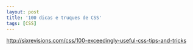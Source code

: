 ```yaml
---
layout: post
title: '100 dicas e truques de CSS'
tags: [CSS]
---
```


<http://sixrevisions.com/css/100-exceedingly-useful-css-tips-and-tricks>
